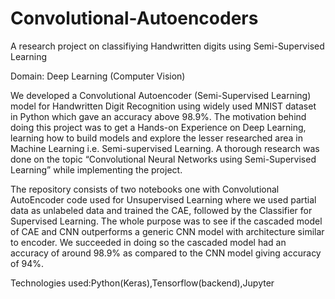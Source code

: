 # Convolutional-Autoencoders
A research project on classifiying Handwritten digits using Semi-Supervised Learning

Domain: Deep Learning (Computer Vision)

We developed a Convolutional Autoencoder (Semi-Supervised Learning) model for Handwritten Digit Recognition using widely used MNIST dataset in Python which gave an accuracy above 98.9%.
The motivation behind doing this project was to get a Hands-on Experience on Deep Learning, learning how to build models and explore the lesser researched area in Machine Learning i.e. Semi-supervised Learning.
A thorough research was done on the topic “Convolutional Neural Networks using Semi-Supervised Learning” while implementing the project.

The repository consists of two notebooks one with Convolutional AutoEncoder code used for Unsupervised Learning where we used partial data as unlabeled data and trained the CAE, followed by the Classifier for Supervised Learning. The whole purpose was to see if the cascaded model of CAE and CNN outperforms a generic CNN model with architecture similar to encoder. We succeeded in doing so the cascaded model had an accuracy of around 98.9% as compared to the CNN model giving accuracy of 94%.  

Technologies used:Python(Keras),Tensorflow(backend),Jupyter

